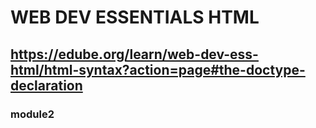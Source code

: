 # WEB DEV ESSENTIALS HTML

## https://edube.org/learn/web-dev-ess-html/html-syntax?action=page#the-doctype-declaration

### module2